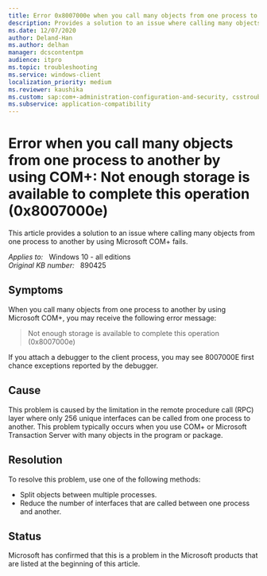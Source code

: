 ```yaml
---
title: Error 0x8007000e when you call many objects from one process to another by using COM+
description: Provides a solution to an issue where calling many objects from one process to another by using Microsoft COM+ fails.
ms.date: 12/07/2020
author: Deland-Han
ms.author: delhan
manager: dcscontentpm
audience: itpro
ms.topic: troubleshooting
ms.service: windows-client
localization_priority: medium
ms.reviewer: kaushika
ms.custom: sap:com+-administration-configuration-and-security, csstroubleshoot
ms.subservice: application-compatibility
---
```

# Error when you call many objects from one process to another by using COM+: Not enough storage is available to complete this operation (0x8007000e)

This article provides a solution to an issue where calling many objects from one process to another by using Microsoft COM+ fails.

_Applies to:_ &nbsp; Windows 10 - all editions  
_Original KB number:_ &nbsp; 890425

## Symptoms

When you call many objects from one process to another by using Microsoft COM+, you may receive the following error message:

> Not enough storage is available to complete this operation (0x8007000e)

If you attach a debugger to the client process, you may see 8007000E first chance exceptions reported by the debugger.

## Cause

This problem is caused by the limitation in the remote procedure call (RPC) layer where only 256 unique interfaces can be called from one process to another. This problem typically occurs when you use COM+ or Microsoft Transaction Server with many objects in the program or package.

## Resolution

To resolve this problem, use one of the following methods:

- Split objects between multiple processes.
- Reduce the number of interfaces that are called between one process and another.

## Status

Microsoft has confirmed that this is a problem in the Microsoft products that are listed at the beginning of this article.
